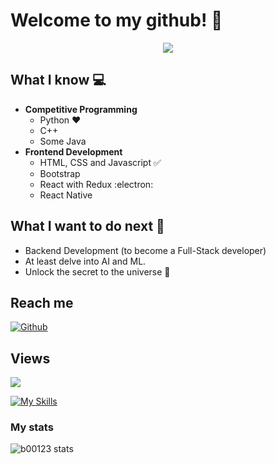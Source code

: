 # Welcome to my github! 👋

<div align="center">
	<img src="https://raw.githubusercontent.com/b00123/b00123/master/intro.gif">
</div>

## What I know :computer:
- **Competitive Programming**
	- Python ❤️
	- C++
	- Some Java
- **Frontend Development**
	- HTML, CSS and Javascript :white_check_mark:
	- Bootstrap
	- React with Redux :electron:
	- React Native

## What I want to do next :thinking:
- Backend Development (to become a Full-Stack developer)
- At least delve into AI and ML.
- Unlock the secret to the universe :rofl:

## Reach me 
[![Github](https://img.shields.io/github/followers/b00123?label=Follow&style=social)](https://github.com/b00123)

## Views
![](https://komarev.com/ghpvc/?username=b00123)

[![My Skills](https://skillicons.dev/icons?i=js,html,css,python)](https://skillicons.dev)

### My stats

![b00123 stats](https://github-readme-stats.vercel.app/api?username=b00123&show_icons=true)



